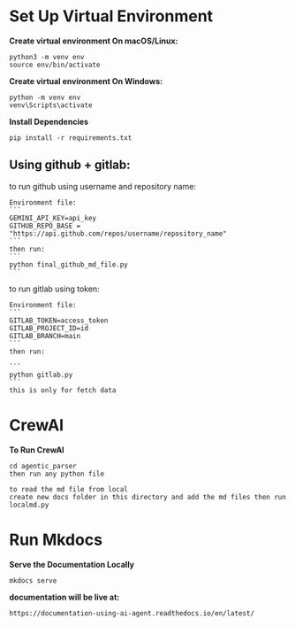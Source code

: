 # Set Up Virtual Environment
   **Create virtual environment On macOS/Linux:**
```
python3 -m venv env
source env/bin/activate
```
**Create virtual environment On Windows:**
```
python -m venv env
venv\Scripts\activate
```
**Install Dependencies**
```
pip install -r requirements.txt
```

## Using github + gitlab:
to run github using username and repository name:

    Environment file:
    ```
    GEMINI_API_KEY=api_key
    GITHUB_REPO_BASE = "https://api.github.com/repos/username/repository_name"  
    ```
    then run:
    ```
    python final_github_md_file.py
    ```

to run gitlab using token:

    Environment file:
    ```
    GITLAB_TOKEN=access_token
    GITLAB_PROJECT_ID=id
    GITLAB_BRANCH=main
    ```
    then run:
    
    ```
    python gitlab.py
    ```
    this is only for fetch data


# CrewAI

**To Run CrewAI**

```
cd agentic_parser
then run any python file
```

```
to read the md file from local
create new docs folder in this directory and add the md files then run localmd.py
```

# Run Mkdocs

**Serve the Documentation Locally**
```
mkdocs serve
```

**documentation will be live at:**
```
https://documentation-using-ai-agent.readthedocs.io/en/latest/
```
